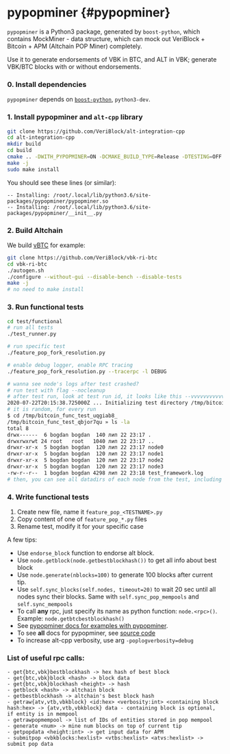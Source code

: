 # pypopminer {#pypopminer}

`pypopminer` is a Python3 package, generated by `boost-python`, which contains MockMiner - data structure, which can mock out VeriBlock + Bitcoin + APM (Altchain POP Miner) completely. 

Use it to generate endorsements of VBK in BTC, and ALT in VBK; generate VBK/BTC blocks with or without endorsements.

### 0. Install dependencies

`pypopminer` depends on [`boost-python`](https://www.boost.org/doc/libs/1_74_0/libs/python/doc/html/building.html), `python3-dev`.

### 1. Install pypopminer and `alt-cpp` library

```bash
git clone https://github.com/VeriBlock/alt-integration-cpp
cd alt-integration-cpp
mkdir build
cd build
cmake .. -DWITH_PYPOPMINER=ON -DCMAKE_BUILD_TYPE=Release -DTESTING=OFF
make -j
sudo make install
```

You should see these lines (or similar):
```
-- Installing: /root/.local/lib/python3.6/site-packages/pypopminer/pypopminer.so
-- Installing: /root/.local/lib/python3.6/site-packages/pypopminer/__init__.py
```

### 2. Build Altchain

We build [vBTC](https://github.com/VeriBlock/vbk-ri-btc/) for example:

```bash
git clone https://github.com/VeriBlock/vbk-ri-btc
cd vbk-ri-btc
./autogen.sh
./configure --without-gui --disable-bench --disable-tests
make -j
# no need to make install
```

### 3. Run functional tests

```sh
cd test/functional
# run all tests
./test_runner.py

# run specific test
./feature_pop_fork_resolution.py

# enable debug logger, enable RPC tracing
./feature_pop_fork_resolution.py --tracerpc -l DEBUG

# wanna see node's logs after test crashed?
# run test with flag --nocleanup
# after test run, look at test run id, it looks like this --vvvvvvvvvvvvvvvvvvvvvvvvvvvvvvv
2020-07-22T20:15:38.725000Z ... Initializing test directory /tmp/bitcoin_func_test_uqgiab8_
# it is random, for every run
$ cd /tmp/bitcoin_func_test_uqgiab8_
/tmp/bitcoin_func_test_qbjor7qu » ls -la
total 8
drwx------  6 bogdan bogdan  140 лип 22 23:17 .
drwxrwxrwt 24 root   root   1040 лип 22 23:17 ..
drwxr-xr-x  5 bogdan bogdan  120 лип 22 23:17 node0
drwxr-xr-x  5 bogdan bogdan  120 лип 22 23:17 node1
drwxr-xr-x  5 bogdan bogdan  120 лип 22 23:17 node2
drwxr-xr-x  5 bogdan bogdan  120 лип 22 23:17 node3
-rw-r--r--  1 bogdan bogdan 4298 лип 22 23:18 test_framework.log
# then, you can see all datadirs of each node from the test, including its debug.log and vbitcoin.conf
```

### 4. Write functional tests

1. Create new file, name it `feature_pop_<TESTNAME>.py`
2. Copy content of one of `feature_pop_*.py` files 
3. Rename test, modify it for your specific case

A few tips:
- Use `endorse_block` function to endorse alt block. 
- Use `node.getblock(node.getbestblockhash())` to get all info about best block
- Use `node.generate(nblocks=100)` to generate 100 blocks after current tip.
- Use `self.sync_blocks(self.nodes, timeout=20)` to wait 20 sec until all nodes sync their blocks. Same with `self.sync_pop_mempools` and `self.sync_mempools`
- To call **any** rpc, just specify its name as python function: `node.<rpc>()`. Example: `node.getbtcbestblockhash()`
- See [pypopminer docs for examples with pypopminer](https://github.com/VeriBlock/alt-integration-cpp/tree/master/pypopminer).
- To see **all** docs for pypopminer, see [source code](https://github.com/VeriBlock/alt-integration-cpp/blob/master/pypopminer/src/miner.cpp#L230)
- To increase alt-cpp verbosity, use arg `-poplogverbosity=debug`

### List of useful rpc calls:
```
- get{btc,vbk}bestblockhash -> hex hash of best block
- get{btc,vbk}block <hash> -> block data
- get{btc,vbk}blockhash <height> -> hash
- getblock <hash> -> altchain block
- getbestblockhash -> altchain's best block hash
- getraw{atv,vtb,vbkblock} <id:hex> <verbosity:int> <containing block hash:hex> -> {atv,vtb,vbkblock} data - containing block is optional, if entity is in mempool
- getrawpopmempool -> list of IDs of entities stored in pop mempool
- generate <num> -> mine num blocks on top of current tip
- getpopdata <height:int> -> get input data for APM
- submitpop <vbkblocks:hexlist> <vtbs:hexlist> <atvs:hexlist> -> submit pop data 
```
